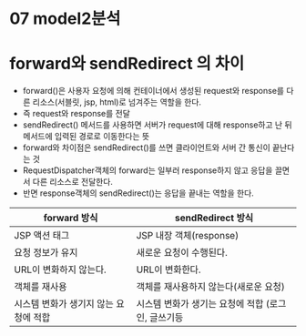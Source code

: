 # 07 model2분석

# forward와 sendRedirect 의 차이
- forward()은 사용자 요청에 의해 컨테이너에서 생성된 request와 response를 다른 리소스(서블릿, jsp, html)로 넘겨주는 역할을 한다.
- 즉 request와 response를 전달
- sendRedirect() 메서드를 사용하면 서버가 request에 대해 response하고 난 뒤 메서드에 입력된 경로로 이동한다는 뜻
- forward와 차이점은 sendRedirect()를 쓰면 클라이언트와 서버 간 통신이 끝난다는 것
- RequestDispatcher객체의 forward는 일부러 response하지 않고 응답을 끌면서 다른 리소스로 전달한다.
- 반면 response객체의 sendRedirect()는 응답을 끝내는 역할을 한다.


|forward 방식 | sendRedirect 방식 |
|---------|--------|
|JSP 액션 태그 | JSP 내장 객체(response) |
| 요청 정보가 유지 | 새로운 요청이 수행된다. |
| URL이 변화하지 않는다. | URL이 변화한다.|
|객체를 재사용 | 객체를 재사용하지 않는다(새로운 요청)|
|시스템 변화가 생기지 않는 요청에 적합 | 시스템 변화가 생기는 요청에 적합 (로그인, 글쓰기등|

